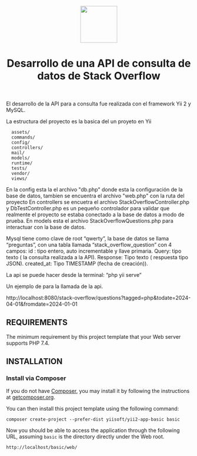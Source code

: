 <p align="center">
    <a href="https://github.com/yiisoft" target="_blank">
        <img src="https://avatars0.githubusercontent.com/u/993323" height="100px">
    </a>
    <h1 align="center">Desarrollo de una API de consulta de datos de Stack Overflow</h1>
    <br>
</p>

El desarrollo de la API para a consulta fue realizada con el framework Yii 2 y MySQL.

La estructura del proyecto es la basica del un proyeto en Yii

      assets/            
      commands/           
      config/             
      controllers/        
      mail/               
      models/             
      runtime/            
      tests/              
      vendor/             
      views/   


En la config esta la el archivo "db.php" donde esta la configuración de la base de datos, tambien se encuentra el archivo "web.php" con la ruta del proyecto
En controllers se encuetra el archivo StackOverflowController.php y DbTestController.php es un pequeño controlador para validar que realmente el proyecto se estaba conectado a la base de datos a modo de prueba.
En models esta el archivo StackOverflowQuestions.php para interactuar con la base de datos. 	

Mysql tiene como clave de root “qwerty”, la base de datos se llama “preguntas”, con una tabla llamada “stack_overflow_question” con 4 campos:
id : tipo entero, auto incrementable y llave primaria.
Query: tipo texto ( la consulta realizada a la API).
Response: Tipo texto ( respuesta tipo JSON).
created_at: Tipo TIMESTAMP (fecha de creación)).

La api se puede hacer desde la terminal: “php yii serve”

Un ejemplo de para la llamada de la api. 	

http://localhost:8080/stack-overflow/questions?tagged=php&todate=2024-04-01&fromdate=2024-01-01





REQUIREMENTS
------------

The minimum requirement by this project template that your Web server supports PHP 7.4.


INSTALLATION
------------

### Install via Composer

If you do not have [Composer](https://getcomposer.org/), you may install it by following the instructions
at [getcomposer.org](https://getcomposer.org/doc/00-intro.md#installation-nix).

You can then install this project template using the following command:

~~~
composer create-project --prefer-dist yiisoft/yii2-app-basic basic
~~~

Now you should be able to access the application through the following URL, assuming `basic` is the directory
directly under the Web root.

~~~
http://localhost/basic/web/
~~~

